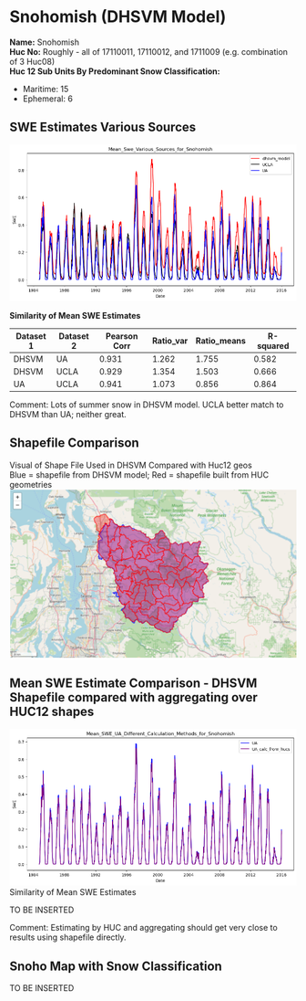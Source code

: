 # Snohomish (DHSVM Model) 


**Name:**             Snohomish <br>
**Huc No:**           Roughly - all of 17110011, 17110012, and 1711009  (e.g. combination of 3 Huc08) <br> 
**Huc 12 Sub Units By Predominant Snow Classification:**
- Maritime: 15
- Ephemeral: 6

## SWE Estimates Various Sources 
![](../basic_maps/Mean_Swe_Various_Sources_for_Snohomish.png)


**Similarity of Mean SWE Estimates**

| Dataset 1 | Dataset 2 | Pearson Corr | Ratio_var | Ratio_means | R-squared |
|-----------|-----------|---------------|-----------|--------------|-----------|
| DHSVM     | UA        | 0.931         | 1.262     | 1.755        | 0.582     |
| DHSVM     | UCLA      | 0.929         | 1.354     | 1.503        | 0.666     |
| UA        | UCLA      | 0.941         | 1.073     | 0.856        | 0.864     |

Comment: Lots of summer snow in DHSVM model.  UCLA better match to DHSVM than UA; neither great.  

## Shapefile Comparison
Visual of Shape File Used in DHSVM Compared with Huc12 geos <br>
Blue = shapefile from DHSVM model; Red = shapefile built from HUC geometries 
![](../basic_maps/Snohomish_Shapes.png)

## Mean SWE Estimate Comparison - DHSVM Shapefile compared with aggregating over HUC12 shapes 

![](../basic_maps/Mean_SWE_UA_Different_Calculation_Methods_for_Snohomish.png)
Similarity of Mean SWE Estimates

TO BE INSERTED

Comment: Estimating by HUC and aggregating should get very close to results using shapefile directly.

## Snoho Map with Snow Classification

TO BE INSERTED
